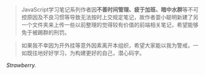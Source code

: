 >JavaScript学习笔记系列作者因**不善时间管理、疲于加班、暗中水群**等不可控原因及不良习惯等导致无法按时上交规定笔记，故作者耍小聪明新建了另一个文件夹来上传一些以前整理的觉得较有价值的前端相关笔记，希望能够免于被踢群的刑罚。

>如果我不幸因为开外挂等意外因素离开本组织，希望大家能以我为警戒，一如既往地好好学习，为构建更好的自己，潜心码字。

*Strawberry.*